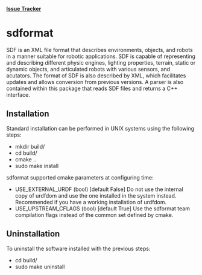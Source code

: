 [**Issue Tracker**](https://gazebo.atlassian.net/projects/SDFOR/issues)

# sdformat #

SDF is an XML file format that describes environments, objects, and robots
in a manner suitable for robotic applications. SDF is capable of representing
and describing different physic engines, lighting properties, terrain, static
or dynamic objects, and articulated robots with various sensors, and acutators.
The format of SDF is also described by XML, which facilitates updates and
allows conversion from previous versions. A parser is also contained within
this package that reads SDF files and returns a C++ interface.
  
## Installation ##

Standard installation can be performed in UNIX systems using the following 
steps:

 - mkdir build/
 - cd build/
 - cmake ..
 - sudo make install

sdformat supported cmake parameters at configuring time:
 - USE_EXTERNAL_URDF (bool) [default False]
   Do not use the internal copy of urdfdom and use the one installed in the
   system instead. Recommended if you have a working installation of urdfdom.
 - USE_UPSTREAM_CFLAGS (bool) [default True]
   Use the sdformat team compilation flags instead of the common set defined
   by cmake.
               
## Uninstallation ## 

To uninstall the software installed with the previous steps:
 - cd build/
 - sudo make uninstall
